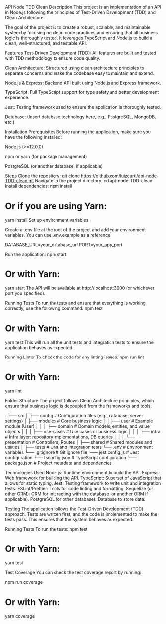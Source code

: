 API Node TDD Clean
Description
This project is an implementation of an API in Node.js following the principles of Test-Driven Development (TDD) and Clean Architecture.

The goal of the project is to create a robust, scalable, and maintainable system by focusing on clean code practices and ensuring that all business logic is thoroughly tested. It leverages TypeScript and Node.js to build a clean, well-structured, and testable API.

Features
Test-Driven Development (TDD): All features are built and tested with TDD methodology to ensure code quality.

Clean Architecture: Structured using clean architecture principles to separate concerns and make the codebase easy to maintain and extend.

Node.js & Express: Backend API built using Node.js and Express framework.

TypeScript: Full TypeScript support for type safety and better development experience.

Jest: Testing framework used to ensure the application is thoroughly tested.

Database: (Insert database technology here, e.g., PostgreSQL, MongoDB, etc.)

Installation
Prerequisites
Before running the application, make sure you have the following installed:

Node.js (>=12.0.0)

npm or yarn (for package management)

PostgreSQL (or another database, if applicable)

Steps
Clone the repository:
git clone https://github.com/luizcurti/api-node-TDD-clean.git
Navigate to the project directory:
cd api-node-TDD-clean
Install dependencies:
npm install
# Or if you are using Yarn:
yarn install
Set up environment variables:

Create a .env file at the root of the project and add your environment variables. You can use .env.example as a reference.

DATABASE_URL=your_database_url
PORT=your_app_port

Run the application:
npm start
# Or with Yarn:
yarn start
The API will be available at http://localhost:3000 (or whichever port you specified).

Running Tests
To run the tests and ensure that everything is working correctly, use the following command:
npm test
# Or with Yarn:
yarn test
This will run all the unit tests and integration tests to ensure the application behaves as expected.

Running Linter
To check the code for any linting issues:
npm run lint
# Or with Yarn:
yarn lint

Folder Structure
The project follows Clean Architecture principles, which ensure that business logic is decoupled from the frameworks and tools.

.
├── src
│   ├── config          # Configuration files (e.g., database, server settings)
│   ├── modules         # Core business logic
│   │   ├── user        # Example module (User)
│   │   │   ├── domain  # Domain models, entities, and value objects
│   │   │   ├── use-cases # Use cases or business logic
│   │   │   ├── infra    # Infra layer: repository implementations, DB queries
│   │   │   └── presentation # Controllers, Routes
│   ├── shared          # Shared modules and utilities
│   ├── tests           # Unit and integration tests
└── .env                # Environment variables
└── .gitignore          # Git ignore file
└── jest.config.js      # Jest configuration
└── tsconfig.json       # TypeScript configuration
└── package.json        # Project metadata and dependencies

Technologies Used
Node.js: Runtime environment to build the API.
Express: Web framework for building the API.
TypeScript: Superset of JavaScript that allows for static typing.
Jest: Testing framework to write unit and integration tests.
ESLint/Prettier: Tools for code linting and formatting.
Sequelize (or other ORM): ORM for interacting with the database (or another ORM if applicable).
PostgreSQL (or other database): Database to store data.

Testing
The application follows the Test-Driven Development (TDD) approach. Tests are written first, and the code is implemented to make the tests pass. This ensures that the system behaves as expected.

Running Tests
To run the tests:
npm test
# Or with Yarn:
yarn test

Test Coverage
You can check the test coverage report by running:

npm run coverage
# Or with Yarn:
yarn coverage
